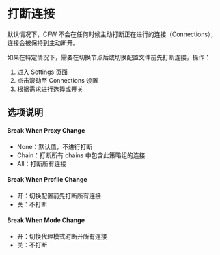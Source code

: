 # 打断连接

默认情况下，CFW 不会在任何时候主动打断正在进行的连接（Connections），连接会被保持到主动断开。

如果在特定情况下，需要在切换节点后或切换配置文件前先打断连接，操作：

1. 进入 Settings 页面
2. 点击滚动至 Connections 设置
3. 根据需求进行选择或开关

## 选项说明

#### Break When Proxy Change

- None：默认值，不进行打断
- Chain：打断所有 chains 中包含此策略组的连接
- All：打断所有连接

#### Break When Profile Change

- 开：切换配置前先打断所有连接
- 关：不打断

#### Break When Mode Change

- 开：切换代理模式时断开所有连接
- 关：不打断
